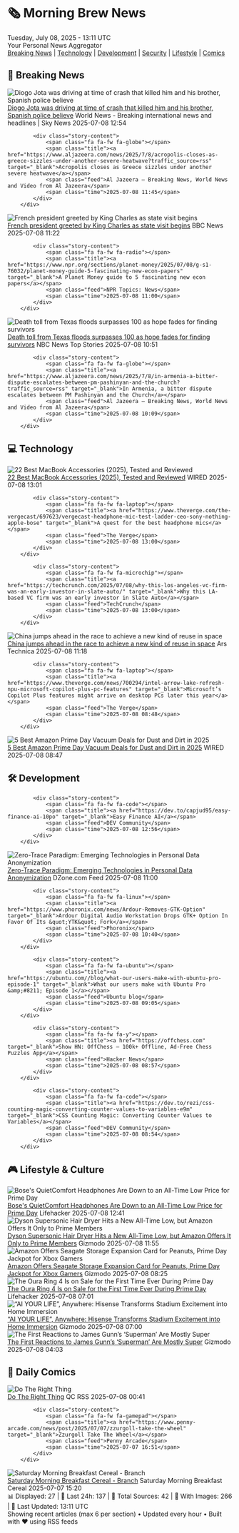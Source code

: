 <!-- Processing 54 RSS feeds at 2025-07-08 13:11:25 UTC -->
<!-- Processing: Saturday Morning Breakfast Cereal -->
<!-- Processing: Penny Arcade -->
<!-- Processing: Poorly Drawn Lines -->
<!-- Processing: Dilbert -->
<!-- Processing: Girl Genius -->
<!-- Processing: Dinosaur Comics -->
<!-- Processing: CNN Top Stories -->
<!-- Processing: CNN Breaking News -->
<!-- Processing: NPR News -->
<!-- Processing: NBC News Breaking -->
<!-- Processing: Sky News World -->
<!-- Processing: TechCrunch -->
<!-- Processing: The Verge -->
<!-- Processing: O'Reilly Radar -->
<!-- Processing: WIRED -->
<!-- Processing: Lobsters Python -->
<!-- Processing: Dev.to -->
<!-- Processing: StackOverflow Blog -->
<!-- Processing: OMG! Ubuntu -->
<!-- Processing: Red Hat Blog -->
<!-- Processing: GitHub Blog -->
<!-- Processing: GitLab Blog -->
<!-- Processing: InfoQ -->
<!-- Processing: Martin Fowler -->
<!-- Processing: The Pragmatic Engineer -->
<!-- Processing: Lifehacker -->
<!-- Processing: Krebs on Security -->
<!-- Generated 10 new posts out of 27 feeds processed -->
<div class="newspaper-header">
    <h1 class="newspaper-title">🗞️ Morning Brew News</h1>
    <div class="newspaper-date">Tuesday, July 08, 2025 - 13:11 UTC</div>
    <div class="newspaper-subtitle">Your Personal News Aggregator</div>
</div>

<div class="newspaper-nav">
    <a href="#breaking">Breaking News</a> |
    <a href="#tech">Technology</a> |
    <a href="#dev">Development</a> |
    <a href="#security">Security</a> |
    <a href="#lifestyle">Lifestyle</a> |
    <a href="#webcomics">Comics</a>
</div>

<div class="news-section breaking-news" id="breaking">
<h2 class="section-header">🚨 Breaking News</h2>
<div class="stories-container">
<div class="story">
            <img src="https://e3.365dm.com/25/04/1920x1080/skynews-breaking-news-breaking_6875336.png?20250707143109" alt="Diogo Jota was driving at time of crash that killed him and his brother, Spanish police believe" class="story-image" loading="lazy" onerror="this.style.display='none'">
            <div class="story-content">
                <span class="fa fa-fw fa-satellite"></span>
                <span class="title"><a href="https://news.sky.com/story/diogo-jota-was-driving-at-time-of-crash-that-killed-him-and-his-brother-spanish-police-believe-13394066" target="_blank">Diogo Jota was driving at time of crash that killed him and his brother, Spanish police believe</a></span>
                <span class="feed">World News - Breaking international news and headlines | Sky News</span>
                <span class="time">2025-07-08 12:54</span>
            </div>
        </div>
<div class="story">
            
            <div class="story-content">
                <span class="fa fa-fw fa-globe"></span>
                <span class="title"><a href="https://www.aljazeera.com/news/2025/7/8/acropolis-closes-as-greece-sizzles-under-another-severe-heatwave?traffic_source=rss" target="_blank">Acropolis closes as Greece sizzles under another severe heatwave</a></span>
                <span class="feed">Al Jazeera – Breaking News, World News and Video from Al Jazeera</span>
                <span class="time">2025-07-08 11:45</span>
            </div>
        </div>
<div class="story">
            <img src="https://ichef.bbci.co.uk/ace/standard/240/cpsprodpb/4f8f/live/5dd393e0-5be9-11f0-9584-0dcfb55e8671.jpg" alt="French president greeted by King Charles as state visit begins" class="story-image" loading="lazy" onerror="this.style.display='none'">
            <div class="story-content">
                <span class="fa fa-fw fa-flag"></span>
                <span class="title"><a href="https://www.bbc.com/news/articles/cvg87y6d5j4o" target="_blank">French president greeted by King Charles as state visit begins</a></span>
                <span class="feed">BBC News</span>
                <span class="time">2025-07-08 11:22</span>
            </div>
        </div>
<div class="story">
            
            <div class="story-content">
                <span class="fa fa-fw fa-radio"></span>
                <span class="title"><a href="https://www.npr.org/sections/planet-money/2025/07/08/g-s1-76032/planet-money-guide-5-fascinating-new-econ-papers" target="_blank">A Planet Money guide to 5 fascinating new econ papers</a></span>
                <span class="feed">NPR Topics: News</span>
                <span class="time">2025-07-08 11:00</span>
            </div>
        </div>
<div class="story">
            <img src="https://media-cldnry.s-nbcnews.com/image/upload/t_fit_1500w/rockcms/2025-07/250708-hunt-texas-flood-mb-1237-6c807a.jpg" alt="Death toll from Texas floods surpasses 100 as hope fades for finding survivors" class="story-image" loading="lazy" onerror="this.style.display='none'">
            <div class="story-content">
                <span class="fa fa-fw fa-broadcast-tower"></span>
                <span class="title"><a href="https://www.nbcnews.com/news/us-news/live-blog/texas-floods-live-updates-death-passes-100-rcna217415" target="_blank">Death toll from Texas floods surpasses 100 as hope fades for finding survivors</a></span>
                <span class="feed">NBC News Top Stories</span>
                <span class="time">2025-07-08 10:51</span>
            </div>
        </div>
<div class="story">
            
            <div class="story-content">
                <span class="fa fa-fw fa-globe"></span>
                <span class="title"><a href="https://www.aljazeera.com/news/2025/7/8/in-armenia-a-bitter-dispute-escalates-between-pm-pashinyan-and-the-church?traffic_source=rss" target="_blank">In Armenia, a bitter dispute escalates between PM Pashinyan and the Church</a></span>
                <span class="feed">Al Jazeera – Breaking News, World News and Video from Al Jazeera</span>
                <span class="time">2025-07-08 10:09</span>
            </div>
        </div>
</div>
</div>
<div class="news-section tech-news" id="tech">
<h2 class="section-header">💻 Technology</h2>
<div class="stories-container">
<div class="story">
            <img src="https://media.wired.com/photos/686bd32084bccda9d388fe6d/master/pass/Best%20Macbook%20Accessories.png" alt="22 Best MacBook Accessories (2025), Tested and Reviewed" class="story-image" loading="lazy" onerror="this.style.display='none'">
            <div class="story-content">
                <span class="fa fa-fw fa-bolt"></span>
                <span class="title"><a href="https://www.wired.com/gallery/best-macbook-accessories/" target="_blank">22 Best MacBook Accessories (2025), Tested and Reviewed</a></span>
                <span class="feed">WIRED</span>
                <span class="time">2025-07-08 13:01</span>
            </div>
        </div>
<div class="story">
            
            <div class="story-content">
                <span class="fa fa-fw fa-laptop"></span>
                <span class="title"><a href="https://www.theverge.com/the-vergecast/697623/vergecast-headphone-mic-test-ladder-ceo-sony-nothing-apple-bose" target="_blank">A quest for the best headphone mics</a></span>
                <span class="feed">The Verge</span>
                <span class="time">2025-07-08 13:00</span>
            </div>
        </div>
<div class="story">
            
            <div class="story-content">
                <span class="fa fa-fw fa-microchip"></span>
                <span class="title"><a href="https://techcrunch.com/2025/07/08/why-this-los-angeles-vc-firm-was-an-early-investor-in-slate-auto/" target="_blank">Why this LA-based VC firm was an early investor in Slate Auto</a></span>
                <span class="feed">TechCrunch</span>
                <span class="time">2025-07-08 13:00</span>
            </div>
        </div>
<div class="story">
            <img src="https://cdn.arstechnica.net/wp-content/uploads/2025/07/sj21-25-500x500.jpg" alt="China jumps ahead in the race to achieve a new kind of reuse in space" class="story-image" loading="lazy" onerror="this.style.display='none'">
            <div class="story-content">
                <span class="fa fa-fw fa-cog"></span>
                <span class="title"><a href="https://arstechnica.com/space/2025/07/china-jumps-ahead-in-the-race-to-achieve-a-new-kind-of-reuse-in-space/" target="_blank">China jumps ahead in the race to achieve a new kind of reuse in space</a></span>
                <span class="feed">Ars Technica</span>
                <span class="time">2025-07-08 11:18</span>
            </div>
        </div>
<div class="story">
            
            <div class="story-content">
                <span class="fa fa-fw fa-laptop"></span>
                <span class="title"><a href="https://www.theverge.com/news/700294/intel-arrow-lake-refresh-npu-microsoft-copilot-plus-pc-features" target="_blank">Microsoft’s Copilot Plus features might arrive on desktop PCs later this year</a></span>
                <span class="feed">The Verge</span>
                <span class="time">2025-07-08 08:48</span>
            </div>
        </div>
<div class="story">
            <img src="https://media.wired.com/photos/6865c66a3867188c8e70dc3b/master/pass/8.jpg" alt="5 Best Amazon Prime Day Vacuum Deals for Dust and Dirt in 2025" class="story-image" loading="lazy" onerror="this.style.display='none'">
            <div class="story-content">
                <span class="fa fa-fw fa-bolt"></span>
                <span class="title"><a href="https://www.wired.com/story/prime-day-vacuum-deals-july-2025/" target="_blank">5 Best Amazon Prime Day Vacuum Deals for Dust and Dirt in 2025</a></span>
                <span class="feed">WIRED</span>
                <span class="time">2025-07-08 08:47</span>
            </div>
        </div>
</div>
</div>
<div class="news-section dev-news" id="dev">
<h2 class="section-header">🛠️ Development</h2>
<div class="stories-container">
<div class="story">
            
            <div class="story-content">
                <span class="fa fa-fw fa-code"></span>
                <span class="title"><a href="https://dev.to/capjud95/easy-finance-ai-10po" target="_blank">Easy Finance AI</a></span>
                <span class="feed">DEV Community</span>
                <span class="time">2025-07-08 12:56</span>
            </div>
        </div>
<div class="story">
            <img src="https://dz2cdn1.dzone.com/thumbnail?fid=18495381&w=600" alt="Zero-Trace Paradigm: Emerging Technologies in Personal Data Anonymization" class="story-image" loading="lazy" onerror="this.style.display='none'">
            <div class="story-content">
                <span class="fa fa-fw fa-newspaper"></span>
                <span class="title"><a href="https://dzone.com/articles/zero-trace-paradigm-emerging-technologies-in-perso" target="_blank">Zero-Trace Paradigm: Emerging Technologies in Personal Data Anonymization</a></span>
                <span class="feed">DZone.com Feed</span>
                <span class="time">2025-07-08 11:00</span>
            </div>
        </div>
<div class="story">
            
            <div class="story-content">
                <span class="fa fa-fw fa-linux"></span>
                <span class="title"><a href="https://www.phoronix.com/news/Ardour-Removes-GTK-Option" target="_blank">Ardour Digital Audio Workstation Drops GTK+ Option In Favor Of Its &quot;YTK&quot; Fork</a></span>
                <span class="feed">Phoronix</span>
                <span class="time">2025-07-08 10:40</span>
            </div>
        </div>
<div class="story">
            
            <div class="story-content">
                <span class="fa fa-fw fa-ubuntu"></span>
                <span class="title"><a href="https://ubuntu.com//blog/what-our-users-make-with-ubuntu-pro-episode-1" target="_blank">What our users make with Ubuntu Pro &amp;#8211; Episode 1</a></span>
                <span class="feed">Ubuntu blog</span>
                <span class="time">2025-07-08 09:05</span>
            </div>
        </div>
<div class="story">
            
            <div class="story-content">
                <span class="fa fa-fw fa-y"></span>
                <span class="title"><a href="https://offchess.com" target="_blank">Show HN: OffChess – 100k+ Offline, Ad-Free Chess Puzzles App</a></span>
                <span class="feed">Hacker News</span>
                <span class="time">2025-07-08 08:57</span>
            </div>
        </div>
<div class="story">
            
            <div class="story-content">
                <span class="fa fa-fw fa-code"></span>
                <span class="title"><a href="https://dev.to/rezi/css-counting-magic-converting-counter-values-to-variables-e9m" target="_blank">CSS Counting Magic: Converting Counter Values to Variables</a></span>
                <span class="feed">DEV Community</span>
                <span class="time">2025-07-08 08:54</span>
            </div>
        </div>
</div>
</div>
<div class="news-section lifestyle-news" id="lifestyle">
<h2 class="section-header">🎮 Lifestyle & Culture</h2>
<div class="stories-container">
<div class="story">
            <img src="https://lifehacker.com/imagery/articles/01JZMPPHGEMKXJW4Z7ARRM0N62/hero-image.png" alt="Bose&#x27;s QuietComfort Headphones Are Down to an All-Time Low Price for Prime Day" class="story-image" loading="lazy" onerror="this.style.display='none'">
            <div class="story-content">
                <span class="fa fa-fw fa-life-ring"></span>
                <span class="title"><a href="https://lifehacker.com/tech/bose-quietcomfort-headphones-prime-day-2025?utm_medium=RSS" target="_blank">Bose&#x27;s QuietComfort Headphones Are Down to an All-Time Low Price for Prime Day</a></span>
                <span class="feed">Lifehacker</span>
                <span class="time">2025-07-08 12:41</span>
            </div>
        </div>
<div class="story">
            <img src="https://gizmodo.com/app/uploads/2025/07/dyson-hair-dryer.jpg" alt="Dyson Supersonic Hair Dryer Hits a New All-Time Low, but Amazon Offers It Only to Prime Members" class="story-image" loading="lazy" onerror="this.style.display='none'">
            <div class="story-content">
                <span class="fa fa-fw fa-computer"></span>
                <span class="title"><a href="https://gizmodo.com/dyson-supersonic-hair-dryer-hits-a-new-all-time-low-but-amazon-offers-it-only-to-prime-members-2000625565" target="_blank">Dyson Supersonic Hair Dryer Hits a New All-Time Low, but Amazon Offers It Only to Prime Members</a></span>
                <span class="feed">Gizmodo</span>
                <span class="time">2025-07-08 11:55</span>
            </div>
        </div>
<div class="story">
            <img src="https://gizmodo.com/app/uploads/2025/06/seagate-deal.jpg" alt="Amazon Offers Seagate Storage Expansion Card for Peanuts, Prime Day Jackpot for Xbox Gamers" class="story-image" loading="lazy" onerror="this.style.display='none'">
            <div class="story-content">
                <span class="fa fa-fw fa-computer"></span>
                <span class="title"><a href="https://gizmodo.com/amazon-offers-seagate-storage-expansion-card-for-peanuts-prime-day-jackpot-for-xbox-gamers-2000615529" target="_blank">Amazon Offers Seagate Storage Expansion Card for Peanuts, Prime Day Jackpot for Xbox Gamers</a></span>
                <span class="feed">Gizmodo</span>
                <span class="time">2025-07-08 08:25</span>
            </div>
        </div>
<div class="story">
            <img src="https://lifehacker.com/imagery/articles/01JZK9DWWFDF3TK1BQDRS238BH/hero-image.png" alt="The Oura Ring 4 Is on Sale for the First Time Ever During Prime Day" class="story-image" loading="lazy" onerror="this.style.display='none'">
            <div class="story-content">
                <span class="fa fa-fw fa-life-ring"></span>
                <span class="title"><a href="https://lifehacker.com/health/oura-ring-4-prime-day-2025?utm_medium=RSS" target="_blank">The Oura Ring 4 Is on Sale for the First Time Ever During Prime Day</a></span>
                <span class="feed">Lifehacker</span>
                <span class="time">2025-07-08 07:01</span>
            </div>
        </div>
<div class="story">
            <img src="https://gizmodo.com/app/uploads/2025/07/For-Gizmodo-AI-Your-Life.jpeg" alt="“AI YOUR LIFE”, Anywhere: Hisense Transforms Stadium Excitement into Home Immersion" class="story-image" loading="lazy" onerror="this.style.display='none'">
            <div class="story-content">
                <span class="fa fa-fw fa-computer"></span>
                <span class="title"><a href="https://gizmodo.com/from-pitch-to-living-room-how-hisense-turns-ai-your-life-into-real-experiences-2000620947" target="_blank">“AI YOUR LIFE”, Anywhere: Hisense Transforms Stadium Excitement into Home Immersion</a></span>
                <span class="feed">Gizmodo</span>
                <span class="time">2025-07-08 07:00</span>
            </div>
        </div>
<div class="story">
            <img src="https://gizmodo.com/app/uploads/2025/07/Superman-Fortress.jpg" alt="The First Reactions to James Gunn’s ‘Superman’ Are Mostly Super" class="story-image" loading="lazy" onerror="this.style.display='none'">
            <div class="story-content">
                <span class="fa fa-fw fa-computer"></span>
                <span class="title"><a href="https://gizmodo.com/the-first-reactions-to-james-gunns-superman-are-mostly-super-2000625156" target="_blank">The First Reactions to James Gunn’s ‘Superman’ Are Mostly Super</a></span>
                <span class="feed">Gizmodo</span>
                <span class="time">2025-07-08 04:03</span>
            </div>
        </div>
</div>
</div>
<div class="news-section webcomics-section" id="webcomics">
<h2 class="section-header">🎨 Daily Comics</h2>
<div class="stories-container">
<div class="story">
            <img src="http://www.questionablecontent.net/comics/5608.png" alt="Do The Right Thing" class="story-image" loading="lazy" onerror="this.style.display='none'">
            <div class="story-content">
                <span class="fa fa-fw fa-music"></span>
                <span class="title"><a href="http://questionablecontent.net/view.php?comic=5608" target="_blank">Do The Right Thing</a></span>
                <span class="feed">QC RSS</span>
                <span class="time">2025-07-08 00:41</span>
            </div>
        </div>
<div class="story">
            
            <div class="story-content">
                <span class="fa fa-fw fa-gamepad"></span>
                <span class="title"><a href="https://www.penny-arcade.com/news/post/2025/07/07/zzurgoll-take-the-wheel" target="_blank">Zzurgoll Take The Wheel</a></span>
                <span class="feed">Penny Arcade</span>
                <span class="time">2025-07-07 16:51</span>
            </div>
        </div>
<div class="story">
            <img src="https://www.smbc-comics.com/comics/1751598426-20250707.png" alt="Saturday Morning Breakfast Cereal - Branch" class="story-image" loading="lazy" onerror="this.style.display='none'">
            <div class="story-content">
                <span class="fa fa-fw fa-smile"></span>
                <span class="title"><a href="https://www.smbc-comics.com/comic/branch-2" target="_blank">Saturday Morning Breakfast Cereal - Branch</a></span>
                <span class="feed">Saturday Morning Breakfast Cereal</span>
                <span class="time">2025-07-07 15:20</span>
            </div>
        </div>
</div>
</div>

<div class="newspaper-footer">
    <div class="stats">
        📊 Displayed: 27 | 📅 Last 24h: 137 | 📡 Total Sources: 42 | 📸 With Images: 266 |
        🔄 Last Updated: 13:11 UTC
    </div>
    <div class="footer-note">
        Showing recent articles (max 6 per section) • Updated every hour • Built with ❤️ using RSS feeds
    </div>
</div>
